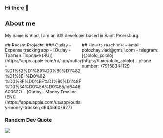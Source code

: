 ### Hi there 👋

## About me
My name is Vlad, I am an iOS developer based in Saint Petersburg.

<div>
  <div style="float: left; width: 50%;">
    ## Recent Projects:
    ### Outlay - Expense tracking app
    - [Outlay - Траты в Порядке (RU)](https://apps.apple.com/ru/app/outlay-%D1%82%D1%80%D0%B0%D1%82%D1%8B-%D0%B2-%D0%BF%D0%BE%D1%80%D1%8F%D0%B4%D0%BA%D0%B5/id6446603627)
    - [Outlay - Money Tracker (EN)](https://apps.apple.com/us/app/outlay-money-tracker/id6446603627)
  </div>
  <div style="float: right; width: 50%;">
    ## How to reach me:
    - email: polozhay.vlad@gmail.com
    - telegram: [@ololo_pololo](https://t.me/ololo_pololo)
    - phone number: +79158344129
  </div>
</div>

<div style="clear: both;"></div>

### Random Dev Quote
![](https://quotes-github-readme.vercel.app/api?type=horizontal&theme=light)


